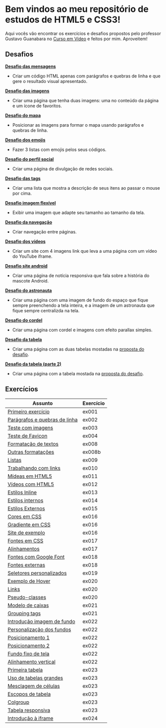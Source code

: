 # Bem vindos ao meu repositório de estudos de HTML5 e CSS3!
Aqui vocês vão encontrar os exercícios e desafios propostos pelo professor Gustavo Guanabara no [Curso em Vídeo](https://www.cursoemvideo.com/cursos/) e feitos por mim. Aproveitem!

## Desafios

**[Desafio das mensagens](https://devjonny4.github.io/html-css/Desafios/d001/)**
- Criar um código HTML apenas com parágrafos e quebras de linha e que gere o resultado visual apresentado.

**[Desafio das imagens](https://devjonny4.github.io/html-css/Desafios/d002/)**
- Criar uma página que tenha duas imagens: uma no conteúdo da página e um ícone de favoritos.

**[Desafio do mapa](https://devjonny4.github.io/html-css/Desafios/d003/)**
-  Posicionar as imagens para formar o mapa usando parágrafos e quebras de linha.

**[Desafio dos emojis](https://devjonny4.github.io/html-css/Desafios/d004/)**
- Fazer 3 listas com emojis pelos seus códigos.

**[Desafio do perfil social](https://devjonny4.github.io/html-css/Desafios/d005/)**
- Criar uma página de divulgação de redes sociais.

**[Desafio das tags](https://devjonny4.github.io/html-css/Desafios/d006/)**
- Criar uma lista que mostra a descrição de seus itens ao passar o mouse por cima.
   
**[Desafio imagem flexível](https://devjonny4.github.io/html-css/Desafios/d007/)**
- Exibir uma imagem que adapte seu tamanho ao tamanho da tela.

**[Desafio da navegação](https://devjonny4.github.io/html-css/Desafios/d008/)**
- Criar navegação entre páginas.

**[Desafio dos vídeos](https://devjonny4.github.io/html-css/Desafios/d009/)**
- Criar um site com 4 imagens link que leva a uma página com um vídeo do YouTube iframe.

**[Desafio site android](https://devjonny4.github.io/html-css/Desafios/d010/android.html)**
- Criar uma página de notícia responsiva que fala sobre a história do mascote Android.

**[Desafio do astronauta](https://devjonny4.github.io/html-css/Desafios/d011/)**
- Criar uma página com uma imagem de fundo do espaço que fique sempre preenchendo a tela inteira, e a imagem de um astronauta que fique sempre centralizda na tela.

**[Desafio do cordel](https://devjonny4.github.io/html-css/Desafios/d012/)**
- Criar uma página com cordel e imagens com efeito parallax simples.

**[Desafio da tabela](https://devjonny4.github.io/html-css/Desafios/d013/)**
- Criar uma página com as duas tabelas mostadas na [proposta do desafio](https://www.youtube.com/watch?v=MnznvoNuy-I&t=456s).

**[Desafio da tabela (parte 2)](https://devjonny4.github.io/html-css/Desafios/d014/)**
- Criar uma página com a tabela mostada na [proposta do desafio](https://www.youtube.com/watch?v=V2gVaqTSRmo).

## Exercícios
| Assunto | Exercício  |
|--|--|
[Primeiro exercício](https://devjonny4.github.io/html-css/Exercícios/ex001/) | ex001
[Parágrafos e quebras de linha](https://devjonny4.github.io/html-css/Exercícios/ex002/) | ex002
[Teste com imagens](https://devjonny4.github.io/html-css/Exercícios/ex003/) | ex003
[Teste de Favicon](https://devjonny4.github.io/html-css/Exercícios/ex004/) | ex004
[Formatação de textos](https://devjonny4.github.io/html-css/Exercícios/ex008/) | ex008
[Outras formatações](https://devjonny4.github.io/html-css/Exercícios/ex008b/) | ex008b
[Listas](https://devjonny4.github.io/html-css/Exercícios/ex009/) | ex009
[Trabalhando com links](https://devjonny4.github.io/html-css/Exercícios/ex010/) | ex010
[Mídeas em HTML5](https://devjonny4.github.io/html-css/Exercícios/ex011/) | ex011
[Vídeos com HTML5](https://devjonny4.github.io/html-css/Exercícios/ex012/) | ex012
[Estilos Inline](https://devjonny4.github.io/html-css/Exercícios/ex013/) | ex013
[Estilos internos](https://devjonny4.github.io/html-css/Exercícios/ex014/) | ex014
[Estilos Externos](https://devjonny4.github.io/html-css/Exercícios/ex015/) | ex015
[Cores em CSS](https://devjonny4.github.io/html-css/Exercícios/ex016/cor01.html) | ex016
[Gradiente em CSS](https://devjonny4.github.io/html-css/Exercícios/ex016/cor02.html) | ex016
[Site de exemplo](https://devjonny4.github.io/html-css/Exercícios/ex016/cor03.html) | ex016
[Fontes em CSS](https://devjonny4.github.io/html-css/Exercícios/ex017/fonte01.html) | ex017
[Alinhamentos](https://devjonny4.github.io/html-css/Exercícios/ex017/fonte02.html) | ex017
[Fontes com Google Font](https://devjonny4.github.io/html-css/Exercícios/ex018/fonte01.html) | ex018
[Fontes externas](https://devjonny4.github.io/html-css/Exercícios/ex018/fonte02.html) | ex018
[Seletores personalizados](https://devjonny4.github.io/html-css/Exercícios/ex019/seletor01.html) | ex019
[Exemplo de Hover](https://devjonny4.github.io/html-css/Exercícios/ex020/hover.html) | ex020
[Links](https://devjonny4.github.io/html-css/Exercícios/ex020/links.html) | ex020
[Pseudo-classes](https://devjonny4.github.io/html-css/Exercícios/ex020/pseudoclasse.html) | ex020
[Modelo de caixas](https://devjonny4.github.io/html-css/Exercícios/ex021/caixa01.html) | ex021
[Grouping tags](https://devjonny4.github.io/html-css/Exercícios/ex021/caixa02.html) | ex021
[Introdução imagem de fundo](https://devjonny4.github.io/html-css/Exercícios/ex022/fundo001.html) | ex022
[Personalização dos fundos](https://devjonny4.github.io/html-css/Exercícios/ex022/fundo002.html) | ex022
[Posicionamento 1](https://devjonny4.github.io/html-css/Exercícios/ex022/fundo003.html) | ex022
[Posicionamento 2](https://devjonny4.github.io/html-css/Exercícios/ex022/fundo004.html) | ex022
[Fundo fixo de tela](https://devjonny4.github.io/html-css/Exercícios/ex022/fundo005.html) | ex022
[Alinhamento vertical](https://devjonny4.github.io/html-css/Exercícios/ex022/fundo006.html) | ex022
[Primeira tabela](https://devjonny4.github.io/html-css/Exercícios/ex023/tabela001.html) | ex023
[Uso de tabelas grandes](https://devjonny4.github.io/html-css/Exercícios/ex023/tabela002.html) | ex023
[Mesclagem de células](https://devjonny4.github.io/html-css/Exercícios/ex023/tabela003.html) | ex023
[Escopos de tabela](https://devjonny4.github.io/html-css/Exercícios/ex023/tabela004.html) | ex023
[Colgroup](https://devjonny4.github.io/html-css/Exercícios/ex023/tabela005.html) | ex023
[Tabela responsiva](https://devjonny4.github.io/html-css/Exercícios/ex023/tabela006.html) | ex023
[Introdução à iframe](https://devjonny4.github.io/html-css/Exercícios/ex024/iframe001.html.html) | ex024
